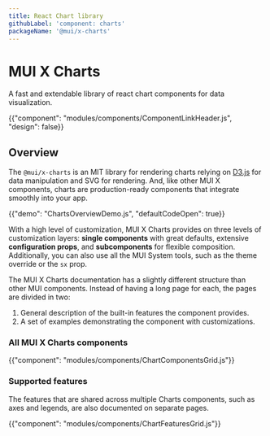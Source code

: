 ```yaml
---
title: React Chart library
githubLabel: 'component: charts'
packageName: '@mui/x-charts'
---
```


# MUI X Charts

<p class="description">A fast and extendable library of react chart components for data visualization.</p>

{{"component": "modules/components/ComponentLinkHeader.js", "design": false}}

## Overview

The `@mui/x-charts` is an MIT library for rendering charts relying on [D3.js](https://d3js.org/) for data manipulation and SVG for rendering.
And, like other MUI X components, charts are production-ready components that integrate smoothly into your app.

{{"demo": "ChartsOverviewDemo.js", "defaultCodeOpen": true}}

With a high level of customization, MUI X Charts provides on three levels of customization layers: **single components** with great defaults, extensive **configuration props**, and **subcomponents** for flexible composition.
Additionally, you can also use all the MUI System tools, such as the theme override or the `sx` prop.

The MUI X Charts documentation has a slightly different structure than other MUI components.
Instead of having a long page for each, the pages are divided in two:

1. General description of the built-in features the component provides.
2. A set of examples demonstrating the component with customizations.

### All MUI X Charts components

{{"component": "modules/components/ChartComponentsGrid.js"}}

### Supported features

The features that are shared across multiple Charts components, such as axes and legends, are also documented on separate pages.

{{"component": "modules/components/ChartFeaturesGrid.js"}}
